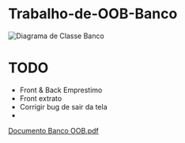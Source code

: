 # Trabalho-de-OOB-Banco
![Diagrama de Classe Banco](https://github.com/user-attachments/assets/d9dde3c9-8d41-482f-b230-4e78be59bde8)
# TODO
- Front & Back Emprestimo
- Front extrato
- Corrigir bug de sair da tela
-

[Documento Banco OOB.pdf](https://github.com/user-attachments/files/16971759/Documento.Banco.OOB.pdf)
